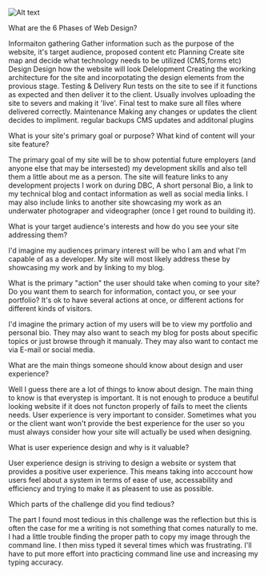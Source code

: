 ![Alt text](/imgs/site-map.png)

What are the 6 Phases of Web Design?

  Informaiton gathering
    Gather information such as the purpose of the website, it's target audience, proposed content etc
  Planning
    Create site map and decide what technology needs to be utilized (CMS,forms etc)
  Design
    Design how the website will look
  Delelopment
    Creating the working architecture for the site and incorpotating the design elements from the provious stage. 
  Testing & Delivery
    Run tests on the site to see if it functions as expected and then deliver it to the client. Usually involves uploading the site to severs and making it 'live'.  Final test to make sure all files where delivered correctly.
  Maintenance 
    Making any changes or updates the client decides to impliment.
    regular backups
    CMS updates and additonal plugins  

What is your site's primary goal or purpose? What kind of content will your site feature?

  The primary goal of my site will be to show potential future employers (and anyone else that may be intersested) my development skills and also tell them a little about me as a person. The site will feature links to any development projects I work on during DBC,  A short personal Bio,  a link to my technical blog and contact information as well as social media links.  I may also include links to another site showcasing my work as an underwater photograper and videographer (once I get round to building it).

What is your target audience's interests and how do you see your site addressing them?

   I'd imagine my audiences primary interest will be who I am and what I'm capable of as a developer.  My site will most likely address these by showcasing my work and by linking to my blog.
  

What is the primary "action" the user should take when coming to your site? Do you want them to search for information, contact you, or see your portfolio? It's ok to have several actions at once, or different actions for different kinds of visitors.

  I'd imagine the primary action of my users will be to view my portfolio and personal bio.  They may also want to seach my blog for posts about specific topics or just browse through it manualy. They may also want to contact me via E-mail or social media.

What are the main things someone should know about design and user experience?
   
   Well I guess there are a lot of things to know about design.  The main thing to know is that everystep is important. It is not enough to produce a beutiful looking website if it does not functon properly of fails to meet the clients needs. User experience is very important to consider. Sometimes what you or the client want won't provide the best experience for the user so you must always consider how your site will actually be used when designing.  
  

What is user experience design and why is it valuable? 
  
  User experience design is striving to design a website or system that provides a positive user experience.  This means taking into acccount how users feel about a system in terms of ease of use, accessability and efficiency and trying to make it as pleasent to use as possible. 

Which parts of the challenge did you find tedious? 
  
  The part I found most tedious in this challenge was the reflection but this is often the case for me a writing is not something that comes naturally to me. I had a little trouble finding the proper path to copy my image through the command line. I then miss typed it several times which was frustrating.  I'll have to put more effort into practicing command line use and increasing my typing accuracy.  



